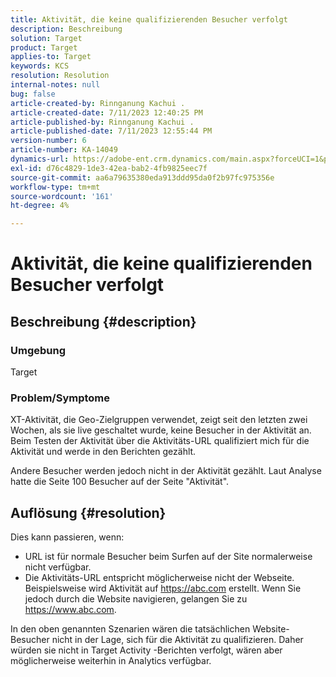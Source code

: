 ```yaml
---
title: Aktivität, die keine qualifizierenden Besucher verfolgt
description: Beschreibung
solution: Target
product: Target
applies-to: Target
keywords: KCS
resolution: Resolution
internal-notes: null
bug: false
article-created-by: Rinnganung Kachui .
article-created-date: 7/11/2023 12:40:25 PM
article-published-by: Rinnganung Kachui .
article-published-date: 7/11/2023 12:55:44 PM
version-number: 6
article-number: KA-14049
dynamics-url: https://adobe-ent.crm.dynamics.com/main.aspx?forceUCI=1&pagetype=entityrecord&etn=knowledgearticle&id=73b18217-e81f-ee11-9cbe-6045bd006e5a
exl-id: d76c4829-1de3-42ea-bab2-4fb9825eec7f
source-git-commit: aa6a79635380eda913ddd95da0f2b97fc975356e
workflow-type: tm+mt
source-wordcount: '161'
ht-degree: 4%

---
```


# Aktivität, die keine qualifizierenden Besucher verfolgt

## Beschreibung {#description}


### <b>Umgebung</b>

Target

### <b>Problem/Symptome</b>

XT-Aktivität, die Geo-Zielgruppen verwendet, zeigt seit den letzten zwei Wochen, als sie live geschaltet wurde, keine Besucher in der Aktivität an. Beim Testen der Aktivität über die Aktivitäts-URL qualifiziert mich für die Aktivität und werde in den Berichten gezählt.

Andere Besucher werden jedoch nicht in der Aktivität gezählt. Laut Analyse hatte die Seite 100 Besucher auf der Seite &quot;Aktivität&quot;.


## Auflösung {#resolution}


Dies kann passieren, wenn:

- URL ist für normale Besucher beim Surfen auf der Site normalerweise nicht verfügbar.
- Die Aktivitäts-URL entspricht möglicherweise nicht der Webseite. Beispielsweise wird Aktivität auf https://abc.com erstellt. Wenn Sie jedoch durch die Website navigieren, gelangen Sie zu https://www.abc.com.


In den oben genannten Szenarien wären die tatsächlichen Website-Besucher nicht in der Lage, sich für die Aktivität zu qualifizieren. Daher würden sie nicht in Target Activity -Berichten verfolgt, wären aber möglicherweise weiterhin in Analytics verfügbar.
